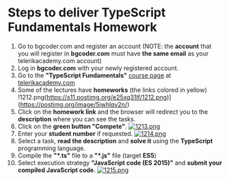 # Steps to deliver TypeScript Fundamentals Homework

 1. Go to bgcoder.com and register an account (NOTE: the **account** that you will register in **bgcoder.com** must have **the same email** as your telerikacademy.com account)
 2. Log in **bgcoder.com** with your newly registered account.
 3. Go to the **"TypeScript Fundamentals"** [course page](http://telerikacademy.com/Courses/Courses/Details/383) at [telerikacademy.com](http://telerikacademy.com/)
 4. Some of the lectures have **homeworks** (the links colored in yellow)
 	!1212.png(https://s11.postimg.org/e25xq31lf/1212.png)](https://postimg.org/image/5jwhlqv2n/)
 5.  Click on the **homework link**  and the browser will redirect you to the **description** where you can see the tasks.
 6. Click on the **green button "Compete"**.
	[![1213.png](https://s22.postimg.org/oinniqrht/1213.png)](https://postimg.org/image/hs769b4bx/)
 7. Enter your  **student number** if requested.
 	[![1214.png](https://s16.postimg.org/cvv1oxqrp/1214.png)](https://postimg.org/image/eno0jua4h/)
 8. Select a task, **read the description** and **solve it** using the **TypeScript** programming language.
 9. Compile the **"*.ts"** file to a **"*.js"** file (target **ES5**)
 10. Select execution strategy **"JavaScript code (ES 2015)"** and **submit your compiled JavaScript code**.
	[![1215.png](https://s16.postimg.org/7hz7btqnp/1215.png)](https://postimg.org/image/p80vwv48h/)
